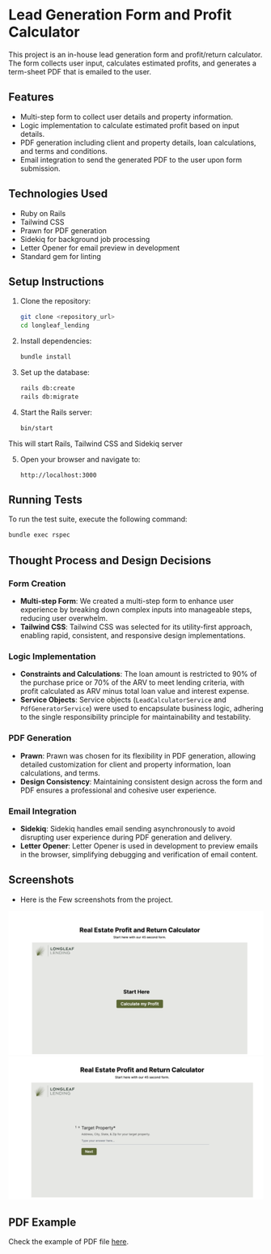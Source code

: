 # Lead Generation Form and Profit Calculator

This project is an in-house lead generation form and profit/return calculator. The form collects user input, calculates estimated profits, and generates a term-sheet PDF that is emailed to the user.

## Features

- Multi-step form to collect user details and property information.
- Logic implementation to calculate estimated profit based on input details.
- PDF generation including client and property details, loan calculations, and terms and conditions.
- Email integration to send the generated PDF to the user upon form submission.

## Technologies Used

- Ruby on Rails
- Tailwind CSS
- Prawn for PDF generation
- Sidekiq for background job processing
- Letter Opener for email preview in development
- Standard gem for linting

## Setup Instructions

1. Clone the repository:

    ```bash
    git clone <repository_url>
    cd longleaf_lending
    ```

2. Install dependencies:

    ```bash
    bundle install
    ```

3. Set up the database:

    ```bash
    rails db:create
    rails db:migrate
    ```

4. Start the Rails server:

    ```bash
    bin/start
    ```
  This will start Rails, Tailwind CSS and Sidekiq server

5. Open your browser and navigate to:

    ```
    http://localhost:3000
    ```

## Running Tests

To run the test suite, execute the following command:

```bash
bundle exec rspec
```

## Thought Process and Design Decisions

### Form Creation

-   **Multi-step Form**: We created a multi-step form to enhance user experience by breaking down complex inputs into manageable steps, reducing user overwhelm.
-   **Tailwind CSS**: Tailwind CSS was selected for its utility-first approach, enabling rapid, consistent, and responsive design implementations.

### Logic Implementation

-   **Constraints and Calculations**: The loan amount is restricted to 90% of the purchase price or 70% of the ARV to meet lending criteria, with profit calculated as ARV minus total loan value and interest expense.
-   **Service Objects**: Service objects (`LeadCalculatorService` and `PdfGeneratorService`) were used to encapsulate business logic, adhering to the single responsibility principle for maintainability and testability.

### PDF Generation

-   **Prawn**: Prawn was chosen for its flexibility in PDF generation, allowing detailed customization for client and property information, loan calculations, and terms.
-   **Design Consistency**: Maintaining consistent design across the form and PDF ensures a professional and cohesive user experience.

### Email Integration

-   **Sidekiq**: Sidekiq handles email sending asynchronously to avoid disrupting user experience during PDF generation and delivery.
-   **Letter Opener**: Letter Opener is used in development to preview emails in the browser, simplifying debugging and verification of email content.

## Screenshots
 - Here is the Few screenshots from the project.
  
  ![Screenshot of Initial Screen](./docs/images/starter_screen.png "Initial Screen")
  ![Screenshot of Form Step 1](./docs/images/process_step_1.png "Form Step 1")

## PDF Example


  Check the example of PDF file [here](./docs/pdf/loan_summary_report.pdf).
